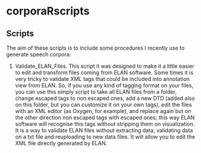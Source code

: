# corporaRscripts

## Scripts

The aim of these scripts is to include some procedures I recently use to generate speech corpora:

1. Validate_ELAN_Files. This script it was designed to make it a little easier to edit and transform files coming from ELAN software. Some times it is very tricky to validate XML tags that could be included into annotation view from ELAN. So, if you use any kind of tagging format on your files, you can use this simply script to take all ELAN files from a folder, change escaped tags to non escaped ones, add a new DTD (added also on this folder, but you can customize it on your own tags), edit the files with an XML editor (as Oxygen, for example), and replace again but on the other direction non escaped tags with escaped ones; this way ELAN software will recognise this tags without stripping them on visualization. It is a way to validate ELAN files without extracting data, validating data on a txt file and reuploading to new data files. It will allow you to edit the XML file directly generated by ELAN.
